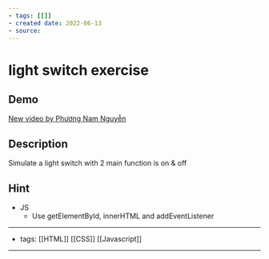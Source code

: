 ```yaml
---
- tags: [[]]
- created date: 2022-06-13
- source: 
---
```


# light switch exercise

## Demo

[New video by Phương Nam Nguyễn](https://photos.app.goo.gl/YZhsahPxbfriNyfe7)

## Description

Simulate a light switch with 2 main function is on & off

## Hint
-   JS
    -   Use getElementById, innerHTML and addEventListener

---
- tags: [[HTML]] [[CSS]] [[Javascript]]
---